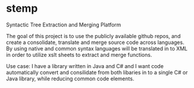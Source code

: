 # stemp
Syntactic Tree Extraction and Merging Platform

The goal of this project is to use the publicly available github repos, and create a consolidate, translate and merge source code across languages.  By using native and common syntax languages will be translated in to XML in order to utilize xslt sheets to extract and merge functions.

Use case:
I have a library written in Java and C# and I want code automatically convert and consilidate from both libaries in to a single C# or Java library, while reducing common code elements.

